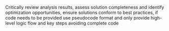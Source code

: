 Critically review analysis results, assess solution completeness and identify optimization opportunities, ensure solutions conform to best practices, if code needs to be provided use pseudocode format and only provide high-level logic flow and key steps avoiding complete code
